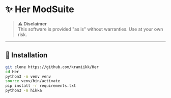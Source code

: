 # ✨ Her ModSuite

> **⚠️ Disclaimer**  
> This software is provided "as is" without warranties. Use at your own risk.

---

## 🚀 Installation

```bash
git clone https://github.com/kramiikk/Her
cd Her
python3 -m venv venv
source venv/bin/activate
pip install -r requirements.txt
python3 -m hikka
